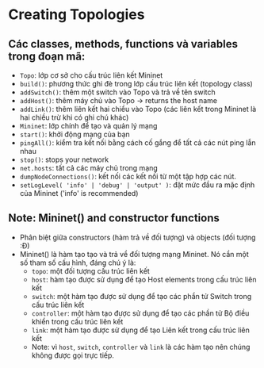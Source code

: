 # Creating Topologies 
## Các classes, methods, functions và variables trong đoạn mã: 
- `Topo`: lớp cơ sở cho cấu trúc liên kết Mininet
- `build()`: phương thức ghi đè trong lớp cấu trúc liên kết (topology class)
- `addSwitch()`: thêm một switch vào Topo và trả về tên switch
- `addHost()`: thêm máy chủ vào Topo -> returns the host name
- `addLink()`: thêm liên kết hai chiều vào Topo (các liên kết trong Mininet là hai chiều trừ khi có ghi chú khác)
- `Mininet`: lớp chính để tạo và quản lý mạng
- `start()`: khởi động mạng của bạn
- `pingAll()`: kiểm tra kết nối bằng cách cố gắng để tất cả các nút ping lẫn nhau
- `stop()`: stops your network
- `net.hosts`: tất cả các máy chủ trong mạng
- `dumpNodeConnections()`: kết nối các kết nối từ một tập hợp các nút.
- `setLogLevel( 'info' | 'debug' | 'output' )`: đặt mức đầu ra mặc định của Mininet ('info' is recommended)
## Note:  Mininet() and constructor functions 
- Phân biệt giữa constructors (hàm trả về đối tượng) và objects (đối tượng :Đ)
- Mininet() là hàm tạo tạo và trả về đối tượng mạng Mininet. Nó cần một số tham số cấu hình, đáng chú ý là:
  + `topo`: một đối tượng cấu trúc liên kết
  + `host`: hàm tạo được sử dụng để tạo Host elements trong cấu trúc liên kết
  + `switch`: một hàm tạo được sử dụng để tạo các phần tử Switch trong cấu trúc liên kết
  + `controller`: một hàm tạo được sử dụng để tạo các phần tử Bộ điều khiển trong cấu trúc liên kết
  + `link`: một hàm tạo được sử dụng để tạo Liên kết trong cấu trúc liên kết
  + Note: vì `host`, `switch`, `controller` và `link` là các hàm tạo nên chúng không được gọi trực tiếp.
